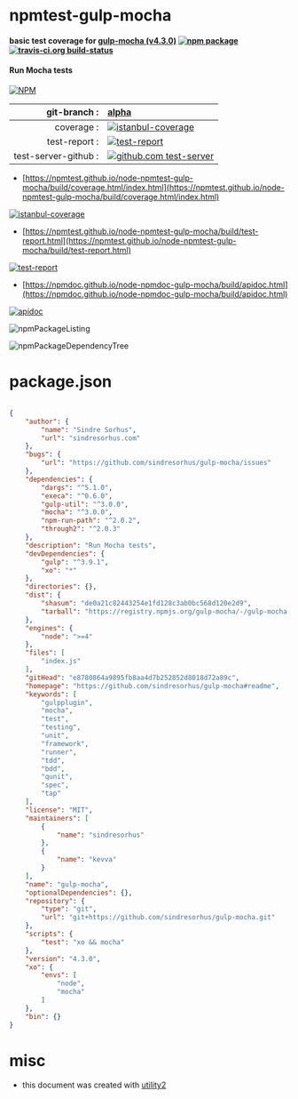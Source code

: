 # npmtest-gulp-mocha

#### basic test coverage for  [gulp-mocha (v4.3.0)](https://github.com/sindresorhus/gulp-mocha#readme)  [![npm package](https://img.shields.io/npm/v/npmtest-gulp-mocha.svg?style=flat-square)](https://www.npmjs.org/package/npmtest-gulp-mocha) [![travis-ci.org build-status](https://api.travis-ci.org/npmtest/node-npmtest-gulp-mocha.svg)](https://travis-ci.org/npmtest/node-npmtest-gulp-mocha)

#### Run Mocha tests

[![NPM](https://nodei.co/npm/gulp-mocha.png?downloads=true&downloadRank=true&stars=true)](https://www.npmjs.com/package/gulp-mocha)

| git-branch : | [alpha](https://github.com/npmtest/node-npmtest-gulp-mocha/tree/alpha)|
|--:|:--|
| coverage : | [![istanbul-coverage](https://npmtest.github.io/node-npmtest-gulp-mocha/build/coverage.badge.svg)](https://npmtest.github.io/node-npmtest-gulp-mocha/build/coverage.html/index.html)|
| test-report : | [![test-report](https://npmtest.github.io/node-npmtest-gulp-mocha/build/test-report.badge.svg)](https://npmtest.github.io/node-npmtest-gulp-mocha/build/test-report.html)|
| test-server-github : | [![github.com test-server](https://npmtest.github.io/node-npmtest-gulp-mocha/GitHub-Mark-32px.png)](https://npmtest.github.io/node-npmtest-gulp-mocha/build/app/index.html) | | build-artifacts : | [![build-artifacts](https://npmtest.github.io/node-npmtest-gulp-mocha/glyphicons_144_folder_open.png)](https://github.com/npmtest/node-npmtest-gulp-mocha/tree/gh-pages/build)|

- [https://npmtest.github.io/node-npmtest-gulp-mocha/build/coverage.html/index.html](https://npmtest.github.io/node-npmtest-gulp-mocha/build/coverage.html/index.html)

[![istanbul-coverage](https://npmtest.github.io/node-npmtest-gulp-mocha/build/screenCapture.buildCi.browser.%252Ftmp%252Fbuild%252Fcoverage.lib.html.png)](https://npmtest.github.io/node-npmtest-gulp-mocha/build/coverage.html/index.html)

- [https://npmtest.github.io/node-npmtest-gulp-mocha/build/test-report.html](https://npmtest.github.io/node-npmtest-gulp-mocha/build/test-report.html)

[![test-report](https://npmtest.github.io/node-npmtest-gulp-mocha/build/screenCapture.buildCi.browser.%252Ftmp%252Fbuild%252Ftest-report.html.png)](https://npmtest.github.io/node-npmtest-gulp-mocha/build/test-report.html)

- [https://npmdoc.github.io/node-npmdoc-gulp-mocha/build/apidoc.html](https://npmdoc.github.io/node-npmdoc-gulp-mocha/build/apidoc.html)

[![apidoc](https://npmdoc.github.io/node-npmdoc-gulp-mocha/build/screenCapture.buildCi.browser.%252Ftmp%252Fbuild%252Fapidoc.html.png)](https://npmdoc.github.io/node-npmdoc-gulp-mocha/build/apidoc.html)

![npmPackageListing](https://npmtest.github.io/node-npmtest-gulp-mocha/build/screenCapture.npmPackageListing.svg)

![npmPackageDependencyTree](https://npmtest.github.io/node-npmtest-gulp-mocha/build/screenCapture.npmPackageDependencyTree.svg)



# package.json

```json

{
    "author": {
        "name": "Sindre Sorhus",
        "url": "sindresorhus.com"
    },
    "bugs": {
        "url": "https://github.com/sindresorhus/gulp-mocha/issues"
    },
    "dependencies": {
        "dargs": "^5.1.0",
        "execa": "^0.6.0",
        "gulp-util": "^3.0.0",
        "mocha": "^3.0.0",
        "npm-run-path": "^2.0.2",
        "through2": "^2.0.3"
    },
    "description": "Run Mocha tests",
    "devDependencies": {
        "gulp": "^3.9.1",
        "xo": "*"
    },
    "directories": {},
    "dist": {
        "shasum": "de0a21c82443254e1fd128c3ab0bc568d120e2d9",
        "tarball": "https://registry.npmjs.org/gulp-mocha/-/gulp-mocha-4.3.0.tgz"
    },
    "engines": {
        "node": ">=4"
    },
    "files": [
        "index.js"
    ],
    "gitHead": "e8780864a9895fb8aa4d7b252852d8018d72a89c",
    "homepage": "https://github.com/sindresorhus/gulp-mocha#readme",
    "keywords": [
        "gulpplugin",
        "mocha",
        "test",
        "testing",
        "unit",
        "framework",
        "runner",
        "tdd",
        "bdd",
        "qunit",
        "spec",
        "tap"
    ],
    "license": "MIT",
    "maintainers": [
        {
            "name": "sindresorhus"
        },
        {
            "name": "kevva"
        }
    ],
    "name": "gulp-mocha",
    "optionalDependencies": {},
    "repository": {
        "type": "git",
        "url": "git+https://github.com/sindresorhus/gulp-mocha.git"
    },
    "scripts": {
        "test": "xo && mocha"
    },
    "version": "4.3.0",
    "xo": {
        "envs": [
            "node",
            "mocha"
        ]
    },
    "bin": {}
}
```



# misc
- this document was created with [utility2](https://github.com/kaizhu256/node-utility2)
